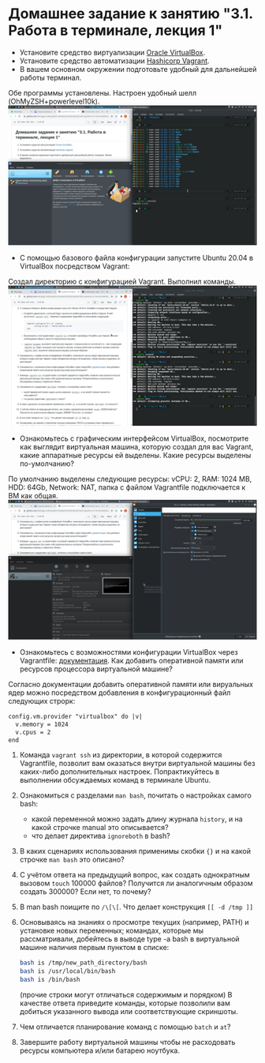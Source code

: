 # Домашнее задание к занятию "3.1. Работа в терминале, лекция 1"

- Установите средство виртуализации [Oracle VirtualBox](https://www.virtualbox.org/).
- Установите средство автоматизации [Hashicorp Vagrant](https://www.vagrantup.com/).
- В вашем основном окружении подготовьте удобный для дальнейшей работы терминал. 

Обе программы установлены. Настроен удобный шелл (OhMyZSH+powerlevel10k).
![](https://github.com/rudenko-ma/netology.homeworks/blob/main/03-sysadmin-01-terminal/img/1_and_2.jpeg)

- С помощью базового файла конфигурации запустите Ubuntu 20.04 в VirtualBox посредством Vagrant:

Создал директорию с конфигурацией Vagrant. Выполнил команды.
![](https://github.com/rudenko-ma/netology.homeworks/blob/main/03-sysadmin-01-terminal/img/vagrant_commands.jpeg)

- Ознакомьтесь с графическим интерфейсом VirtualBox, посмотрите как выглядит виртуальная машина, которую создал для вас Vagrant, какие аппаратные ресурсы ей выделены. Какие ресурсы выделены по-умолчанию?

По умолчанию выделены следующие ресурсы: vCPU: 2, RAM: 1024 MB, HDD: 64Gb, Network: NAT, папка с файлом Vagrantfile подключается к ВМ как общая.
![](https://github.com/rudenko-ma/netology.homeworks/blob/main/03-sysadmin-01-terminal/img/vbox_vm_settings.jpeg)

- Ознакомьтесь с возможностями конфигурации VirtualBox через Vagrantfile: [документация](https://www.vagratup.com/docs/providers/virtualbox/configuration.html). Как добавить оперативной памяти или ресурсов процессора виртуальной машине?

Согласно документации добавить оперативной памяти или вируальных ядер можно посредством добавления в конфигурационный файл следующих строрк:
```
config.vm.provider "virtualbox" do |v|
  v.memory = 1024
  v.cpus = 2
end

```

1. Команда `vagrant ssh` из директории, в которой содержится Vagrantfile, позволит вам оказаться внутри виртуальной машины без каких-либо дополнительных настроек. Попрактикуйтесь в выполнении обсуждаемых команд в терминале Ubuntu.

1. Ознакомиться с разделами `man bash`, почитать о настройках самого bash:
    * какой переменной можно задать длину журнала `history`, и на какой строчке manual это описывается?
    * что делает директива `ignoreboth` в bash?
1. В каких сценариях использования применимы скобки `{}` и на какой строчке `man bash` это описано?
1. С учётом ответа на предыдущий вопрос, как создать однократным вызовом `touch` 100000 файлов? Получится ли аналогичным образом создать 300000? Если нет, то почему?
1. В man bash поищите по `/\[\[`. Что делает конструкция `[[ -d /tmp ]]`
1. Основываясь на знаниях о просмотре текущих (например, PATH) и установке новых переменных; командах, которые мы рассматривали, добейтесь в выводе type -a bash в виртуальной машине наличия первым пунктом в списке:

	```bash
	bash is /tmp/new_path_directory/bash
	bash is /usr/local/bin/bash
	bash is /bin/bash
	```

	(прочие строки могут отличаться содержимым и порядком)
    В качестве ответа приведите команды, которые позволили вам добиться указанного вывода или соответствующие скриншоты.

1. Чем отличается планирование команд с помощью `batch` и `at`?

1. Завершите работу виртуальной машины чтобы не расходовать ресурсы компьютера и/или батарею ноутбука.

